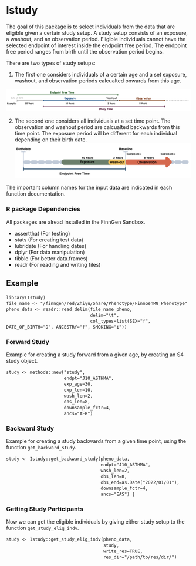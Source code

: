 # Istudy

<!-- badges: start -->
<!-- badges: end -->

The goal of this package is to select individuals from the data that are eligible given a certain study setup. A study setup consists of an exposure, a washout, and an observation period. Eligible individuals cannot have the selected endpoint of interest inside the endpoint free period. The endpoint free period ranges from birth until the observation period begins. 

There are two types of study setups:

1. The first one considers individuals of a certain age and a set exposure, washout, and observation periods calcualted onwards from this age. 

![Study Setup](https://github.com/intervene-EU-H2020/onset_prediction/blob/main/Istudy/man/Study_setup_schema.png)

2. The second one considers all individuals at a set time point. The observation and washout period are calcualted backwards from this time point. The exposure period will be different for each individual depending on their birth date. 
![Study Setup Backwards](https://github.com/intervene-EU-H2020/onset_prediction/blob/main/Istudy/man/Study_Setup_Back_Schema.svg)

The important column names for the input data are indicated in each function documentation.

### R package Dependencies
 All packages are alread installed in the FinnGen Sandbox.
 
- assertthat (For testing)
- stats (For creating test data)
- lubridate (For handling dates)
- dplyr (For data manipulation)
- tibble (For better data.frames)
- readr (For reading and writing files)

## Example

```{r example}
library(Istudy)
file_name <- "/finngen/red/Zhiyu/Share/Phenotype/FinnGenR8_Phenotype"
pheno_data <- readr::read_delim(file_name_pheno,
                                delim="\t",
                                col_types=list(SEX="f", DATE_OF_BIRTH="D", ANCESTRY="f", SMOKING="i"))
```
### Forward Study

Example for creating a study forward from a given age, by creating an S4 study object.

```{r example}
study <- methods::new("study",
                      endpt="J10_ASTHMA",
                      exp_age=30,
                      exp_len=10,
                      wash_len=2,
                      obs_len=8,
                      downsample_fctr=4,
                      ancs="AFR")
```
### Backward Study

Example for creating a study backwards from a given time point, using the function `get_backward_study`.

```{r example}
study <- Istudy::get_backward_study(pheno_data,
                                    endpt="J10_ASTHMA",
                                    wash_len=2,
                                    obs_len=8,
                                    obs_end=as.Date("2022/01/01"),
                                    downsample_fctr=4,
                                    ancs="EAS") {
```
### Getting Study Participants

Now we can get the eligible individuals by giving either study setup to the function `get_study_elig_indv`.

```{r example}
study <- Istudy::get_study_elig_indv(pheno_data,
                                     study,
                                     write_res=TRUE,
                                     res_dir="/path/to/res/dir/")
```